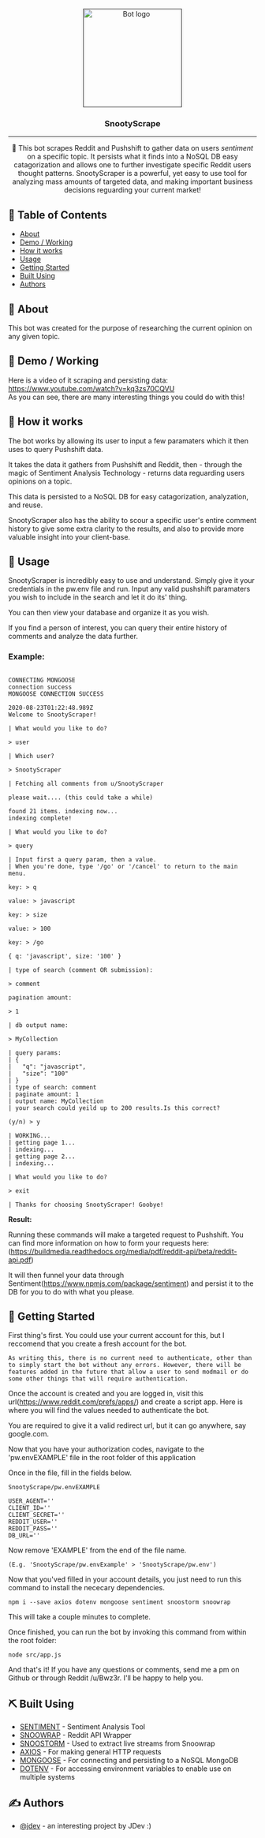 <p align="center">
  <a href="" rel="noopener">
 <img width=200px height=200px src="https://i.imgur.com/FxL5qM0.jpg" alt="Bot logo"></a>
</p>

<h3 align="center">SnootyScrape</h3>


---

<p align="center"> 🤖 This bot scrapes Reddit and Pushshift to gather data on users <em>sentiment</em> on a specific topic. It persists what it finds into a NoSQL DB easy catagorization and allows one to further investigate specific Reddit users thought patterns. SnootyScraper is a powerful, yet easy to use tool for analyzing mass amounts of targeted data, and making important business decisions reguarding your current market!
    <br> 
</p>

## 📝 Table of Contents

- [About](#about)
- [Demo / Working](#demo)
- [How it works](#working)
- [Usage](#usage)
- [Getting Started](#getting_started)
- [Built Using](#built_using)
- [Authors](#authors)

## 🧐 About <a name = "about"></a>

This bot was created for the purpose of researching the current opinion on any given topic.

## 🎥 Demo / Working <a name = "demo"></a>

Here is a video of it scraping and persisting data: <a href= 'https://www.youtube.com/watch?v=kq3zs70CQVU'>https://www.youtube.com/watch?v=kq3zs70CQVU</a><br>
As you can see, there are many interesting things you could do with this!


## 💭 How it works <a name = "working"></a>

The bot works by allowing its user to input a few paramaters which it then uses to query Pushshift data.

It takes the data it gathers from Pushshift and Reddit, then - through the magic of Sentiment Analysis Technology - returns data reguarding users opinions on a topic.

This data is persisted to a NoSQL DB for easy catagorization, analyzation, and reuse.

SnootyScraper also has the ability to scour a specific user's entire comment history to give some extra clarity to the results, and also to provide more valuable insight into your client-base.


## 🎈 Usage <a name = "usage"></a>

SnootyScraper is incredibly easy to use and understand. Simply give it your credentials in the pw.env file and run. Input any valid pushshift paramaters you wish to include in the search and let it do its' thing.

You can then view your database and organize it as you wish.

If you find a person of interest, you can query their entire history of comments and analyze the data further.

### Example:
```

CONNECTING MONGOOSE
connection success
MONGOOSE CONNECTION SUCCESS

2020-08-23T01:22:48.989Z
Welcome to SnootyScraper!

| What would you like to do?

> user

| Which user?

> SnootyScraper

| Fetching all comments from u/SnootyScraper

please wait.... (this could take a while) 

found 21 items. indexing now...
indexing complete!

| What would you like to do?

> query

| Input first a query param, then a value.
| When you're done, type '/go' or '/cancel' to return to the main menu.

key: > q

value: > javascript

key: > size

value: > 100

key: > /go

{ q: 'javascript', size: '100' }

| type of search (comment OR submission):

> comment

pagination amount:

> 1

| db output name:

> MyCollection

| query params:
| {
|   "q": "javascript",
|   "size": "100"
| }
| type of search: comment
| paginate amount: 1
| output name: MyCollection
| your search could yeild up to 200 results.Is this correct?

(y/n) > y

| WORKING...
| getting page 1...
| indexing...
| getting page 2...
| indexing...

| What would you like to do?

> exit

| Thanks for choosing SnootyScraper! Goobye!
```

**Result:**

Running these commands will make a targeted request to Pushshift.
You can find more information on how to form your requests here:(https://buildmedia.readthedocs.org/media/pdf/reddit-api/beta/reddit-api.pdf)

It will then funnel your data through Sentiment(https://www.npmjs.com/package/sentiment) and persist it to the DB for you to do with what you please.


## 🏁 Getting Started <a name = "getting_started"></a>


First thing's first. You could use your current account for this, but I reccomend that you create a fresh account for the bot.

```
As writing this, there is no current need to authenticate, other than to simply start the bot without any errors. However, there will be features added in the future that allow a user to send modmail or do some other things that will require authentication.
```

Once the account is created and you are logged in, visit this url(https://www.reddit.com/prefs/apps/) and create a script app. Here is where you will find the values needed to authenticate the bot.

You are required to give it a valid redirect url, but it can go anywhere, say google.com.

Now that you have your authorization codes, navigate to the 'pw.envEXAMPLE' file in the root folder of this application

Once in the file, fill in the fields below.

    SnootyScrape/pw.envEXAMPLE
```
USER_AGENT=''
CLIENT_ID=''
CLIENT_SECRET=''
REDDIT_USER=''
REDDIT_PASS=''
DB_URL=''
```
Now remove 'EXAMPLE' from the end of the file name.

    (E.g. 'SnootyScrape/pw.envExample' > 'SnootyScrape/pw.env')

Now that you'ved filled in your account details, you just need to run this command to install the nececary dependencies.

```
npm i --save axios dotenv mongoose sentiment snoostorm snoowrap
```

This will take a couple minutes to complete.

Once finished, you can run the bot by invoking this command from within the root folder:

    node src/app.js

And that's it! If you have any questions or comments, send me a pm on Github or through Reddit /u/Bwz3r. I'll be happy to help you.

## ⛏️ Built Using <a name = "built_using"></a>

- [SENTIMENT](https://www.npmjs.com/package/sentiment) - Sentiment Analysis Tool
- [SNOOWRAP](https://www.npmjs.com/package/snoowrap) - Reddit API Wrapper
- [SNOOSTORM](https://www.npmjs.com/package/snoostorm) - Used to extract live streams from Snoowrap
- [AXIOS](https://www.npmjs.com/package/axios) - For making general HTTP requests
- [MONGOOSE](https://www.npmjs.com/package/mongoose) - For connecting and persisting to a NoSQL MongoDB
- [DOTENV](https://www.npmjs.com/package/dotenv) - For accessing environment variables to enable use on multiple systems


## ✍️ Authors <a name = "authors"></a>

- [@jdev](https://github.com/web-temps) - an interesting project by JDev :)
